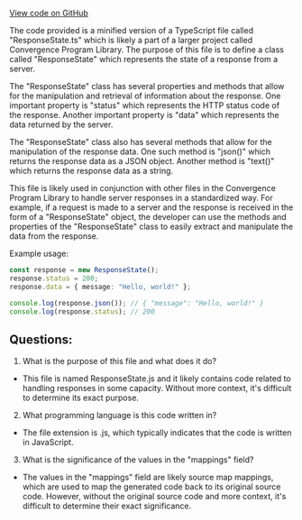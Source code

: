 [View code on GitHub](https://github.com/convergence-rfq/convergence-program-library/rfq/js/generated/types/ResponseState.js.map)

The code provided is a minified version of a TypeScript file called "ResponseState.ts" which is likely a part of a larger project called Convergence Program Library. The purpose of this file is to define a class called "ResponseState" which represents the state of a response from a server. 

The "ResponseState" class has several properties and methods that allow for the manipulation and retrieval of information about the response. One important property is "status" which represents the HTTP status code of the response. Another important property is "data" which represents the data returned by the server. 

The "ResponseState" class also has several methods that allow for the manipulation of the response data. One such method is "json()" which returns the response data as a JSON object. Another method is "text()" which returns the response data as a string. 

This file is likely used in conjunction with other files in the Convergence Program Library to handle server responses in a standardized way. For example, if a request is made to a server and the response is received in the form of a "ResponseState" object, the developer can use the methods and properties of the "ResponseState" class to easily extract and manipulate the data from the response. 

Example usage:

```typescript
const response = new ResponseState();
response.status = 200;
response.data = { message: "Hello, world!" };

console.log(response.json()); // { "message": "Hello, world!" }
console.log(response.status); // 200
```
## Questions: 
 1. What is the purpose of this file and what does it do?
- This file is named ResponseState.js and it likely contains code related to handling responses in some capacity. Without more context, it's difficult to determine its exact purpose.

2. What programming language is this code written in?
- The file extension is .js, which typically indicates that the code is written in JavaScript.

3. What is the significance of the values in the "mappings" field?
- The values in the "mappings" field are likely source map mappings, which are used to map the generated code back to its original source code. However, without the original source code and more context, it's difficult to determine their exact significance.
